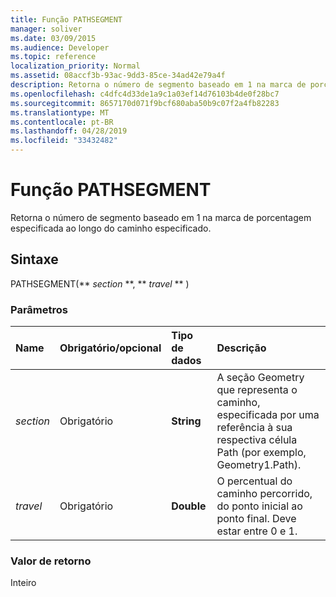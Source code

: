 ```yaml
---
title: Função PATHSEGMENT
manager: soliver
ms.date: 03/09/2015
ms.audience: Developer
ms.topic: reference
localization_priority: Normal
ms.assetid: 08accf3b-93ac-9dd3-85ce-34ad42e79a4f
description: Retorna o número de segmento baseado em 1 na marca de porcentagem especificada ao longo do caminho especificado.
ms.openlocfilehash: c4dfc4d33de1a9c1a03ef14d76103b4de0f28bc7
ms.sourcegitcommit: 8657170d071f9bcf680aba50b9c07f2a4fb82283
ms.translationtype: MT
ms.contentlocale: pt-BR
ms.lasthandoff: 04/28/2019
ms.locfileid: "33432482"
---
```

# <a name="pathsegment-function"></a>Função PATHSEGMENT

Retorna o número de segmento baseado em 1 na marca de porcentagem especificada ao longo do caminho especificado.
  
## <a name="syntax"></a>Sintaxe

PATHSEGMENT(** *section* **, ** *travel* ** ) 
  
### <a name="parameters"></a>Parâmetros

|**Name**|**Obrigatório/opcional**|**Tipo de dados**|**Descrição**|
|:-----|:-----|:-----|:-----|
| _section_ <br/> |Obrigatório  <br/> |**String** <br/> |A seção Geometry que representa o caminho, especificada por uma referência à sua respectiva célula Path (por exemplo, Geometry1.Path).  <br/> |
| _travel_ <br/> |Obrigatório  <br/> |**Double** <br/> |O percentual do caminho percorrido, do ponto inicial ao ponto final. Deve estar entre 0 e 1.  <br/> |
   
### <a name="return-value"></a>Valor de retorno

Inteiro
  

